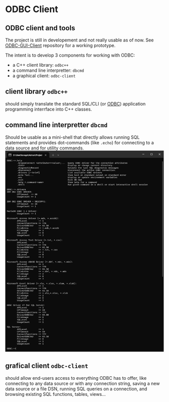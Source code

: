 # ODBC Client
## ODBC client and tools

The project is still in developement and not really usable as of now. See [ODBC-GUI-Client](https://github.com/adrian-vasile-constantin/ODBC-GUI-Client)  repository for a working prototype.

The intent is to develop 3 components for working with ODBC:
  - a C++ client library: `odbc++`
  - a command line interpretter: `dbcmd`
  - a graphical client: `odbc-client`

## client library `odbc++`
should simply translate the standard SQL/CLI (or [ODBC](https://learn.microsoft.com/en-us/sql/odbc/reference/syntax/odbc-api-reference?view=sql-server-ver16)) application programming interrface into C++ classes.

## command line interpretter `dbcmd`
Should be usable as a mini-shell that directly allows running SQL statements and provides dot-commands (like `.echo`) for connecting to a data source and for utility commands.
!["dbcmd"](screenshots/dbcmd.png "Current commands in dbcmd interpretter")

## grafical client `odbc-client`
should allow end-users access to everything ODBC has to offer, like connecting to any data source or with any connection string, saving a new data source or a file DSN, running SQL queries on a connection, and browsing existing SQL functions, tables, views...
